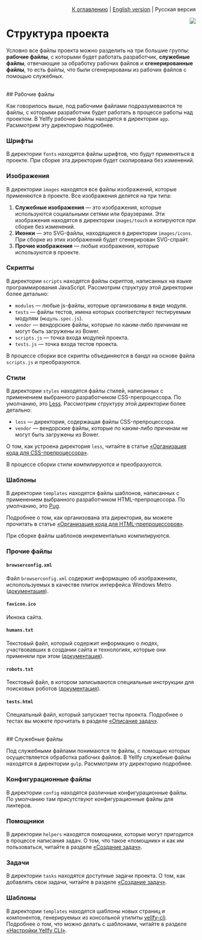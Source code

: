 <p align="right"><a href="README.md">К оглавлению</a> | <a href="../en/structure.md">English version</a> | Русская версия</p>

<img src="https://cloud.githubusercontent.com/assets/7034281/17824051/63b25da8-6668-11e6-8d56-b8f5b6d199f0.png" align="right"/>

# Структура проекта

Условно все файлы проекта можно разделить на три большие группы: **рабочие файлы**, с которыми будет работать разработчик, **служебные файлы**, отвечающие за обработку рабочих файлов и **сгенерированные файлы**, то есть файлы, что были сгенерированы из рабочих файлов с помощью служебных.




<br/>
## Рабочие файлы

Как говорилось выше, под рабочими файлами подразумеваются те файлы, с которыми разработчик будет работать в процессе работы над проектом. В Yellfy рабочие файлы находятся в директории `app`. Расммотрим эту директорию подробнее.

### Шрифты

В директории `fonts` находятся файлы шрифтов, что будут применяться в проекте. При сборке эта директория будет скопирована без изменений.

### Изображения

В директории `images` находятся все файлы изображений, которые применяются в проекте. Все изображения делятся на три типа:

  1. **Служебные изображения** — это изображения, которые используются социальными сетями или браузерами. Эти изображения находятся в директории `images/touch` и копируются при сборке без изменений.
  2. **Иконки** — это SVG-файлы, находящиеся в директории `images/icons`. При сборке из этих изображений будет сгенерирован SVG-спрайт.
  3. **Прочие изображения** — любые изображения, которые используются в проекте.

### Скрипты

В директории `scripts` находятся файлы скриптов, написанных на языке программирования JavaScript. Рассмотрим структуру этой директории более детально:

  * `modules` — любые js-файлы, которые организованы в виде модуля.
  * `tests` — файлы тестов, имена которых соответствуют тестируемым модулям (`модуль.spec.js`).
  * `vendor` — вендорские файлы, которые по каким-либо причинам не могут быть загружены из Bower.
  * `scripts.js` — точка входа модулей проекта.
  * `tests.js` — точка входа тестов проекта.

В процессе сборки все скрипты объединяются в бандл на основе файла `scripts.js` и преобразуются.

### Стили

В директории `styles` находятся файлы стилей, написанных с применением выбранного разработчиком CSS-препроцессора. По умолчанию, это [Less](http://lesscss.org/). Рассмотрим структуру этой директории более детально:

  * `less` — директория, содержащая файлы CSS-препроцессора.
  * `vendor` — вендорские файлы, которые по каким-либо причинам не могут быть загружены из Bower.

О том, как устроена директория `less`, читайте в статье [«Организация кода для CSS-препроцессора»](https://canonium.com/articles/organizing-code-in-project).

В процессе сборки стили компилируются и преобразуются.

### Шаблоны

В директории `templates` находятся файлы шаблонов, написанных с применением выбранного разработчиком HTML-препроцессора. По умолчанию, это [Pug](http://pug.timothygu.me/en/api/getting-started.html).

Подробнее о том, как организована эта директория, вы можете прочитать в статье [«Организация кода для HTML-препроцессоров»](https://canonium.com/articles/organizing-html-code-in-project).

При сборке файлы шаблонов инкрементально компилируются.

### Прочие файлы

#### `browserconfig.xml`

Файл `browserconfig.xml` содержит информацию об изображениях, испопользуемых в качестве плиток интерфейса Windows Metro ([документация](https://msdn.microsoft.com/en-us/library/dn455106(v=vs.85).aspx)).

#### `favicon.ico`

Икнока сайта.

#### `humans.txt`

Текстовый файл, который содержит информацию о людях, участвовавших в создании сайта и технологиях, которые они применяли при этом ([документация](http://humanstxt.org/)).

#### `robots.txt`

Текстовый файл, в котором записываются специальные инструкции для поисковых роботов ([документация](http://www.robotstxt.org/robotstxt.html)).

#### `tests.html`

Специальный файл, который запускает тесты проекта. Подробнее о тестах вы можете прочитать в разделе [«Описание задач»](tasks.md#Тестирование-gulp-test).




<br/>
## Служебные файлы

Под служебными файлами понимаются те файлы, с помощью которых осуществляется обработка рабочих файлов. В Yellfy служебные файлы находятся в директории `gulp`. Расммотрим эту директорию подробнее.

### Конфигурационные файлы

В директории `config` находятся различные конфигурационные файлы. По умолчанию там присутствуют конфигурационные файлы для линтеров.

### Помощники

В директории `helpers` находятся помощники, которые могут пригодится в процессе написания задач. О том, что такое «помощник» и как им пользоваться, читайте в разделе [«Создание задач»](create-tasks.md).

### Задачи

В директории `tasks` находятся доступные задачи проекта. О том, как добавлять свои задачи, читайте в разделе [«Создание задач»](create-tasks.md).

### Шаблоны

В директории `templates` находятся шаблоны новых страниц и компонентов, генерируемых из консольной утилиты [yellfy-cli](https://github.com/mrmlnc/yellfy-cli). Подробнее о том, что можно делать с шаблонами, читайте в разделе [«Настройки Yellfy CLI»](cli-settings.md).
